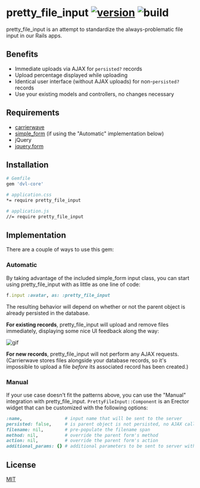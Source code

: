 pretty_file_input [![version]](http://rubygems.org/gems/pretty_file_input) ![![build]](https://travis-ci.org/dobtco/pretty_file_input)
=======

pretty_file_input is an attempt to standardize the always-problematic file input in our Rails apps.

## Benefits

- Immediate uploads via AJAX for `persisted?` records
- Upload percentage displayed while uploading
- Identical user interface (without AJAX uploads) for non-`persisted?` records
- Use your existing models and controllers, no changes necessary

## Requirements

- [carrierwave](https://github.com/carrierwaveuploader/carrierwave)
- [simple_form](https://github.com/plataformatec/simple_form) (if using the "Automatic" implementation below)
- jQuery
- [jquery.form](https://github.com/malsup/form/)

## Installation

```sh
# Gemfile
gem 'dvl-core'

# application.css
*= require pretty_file_input

# application.js
//= require pretty_file_input
```

## Implementation

There are a couple of ways to use this gem:

### Automatic

By taking advantage of the included simple_form input class, you can start using pretty_file_input with as little as one line of code:

```rb
f.input :avatar, as: :pretty_file_input
```

The resulting behavior will depend on whether or not the parent object is already persisted in the database.

**For existing records**, pretty_file_input will upload and remove files immediately, displaying some nice UI feedback along the way:

![gif](https://s3.amazonaws.com/quickcast/3785/60141/quickcast.gif)

**For new records**, pretty_file_input will not perform any AJAX requests. (Carrierwave stores files alongside your database records, so it's impossible to upload a file _before_ its associated record has been created.)

### Manual

If your use case doesn't fit the patterns above, you can use the "Manual" integration with pretty_file_input. `PrettyFileInput::Component` is an Erector widget that can be customized with the following options:

```rb
:name,                # input name that will be sent to the server
persisted: false,     # is parent object is not persisted, no AJAX calls will be made
filename: nil,        # pre-populate the filename span
method: nil,          # override the parent form's method
action: nil,          # override the parent form's action
additional_params: {} # additional parameters to be sent to server with each request
```

## License

[MIT](http://dobtco.mit-license.org/)

[version]: https://img.shields.io/gem/v/pretty_file_input.svg
[build]: http://img.shields.io/travis/dobtco/pretty_file_input.svg
